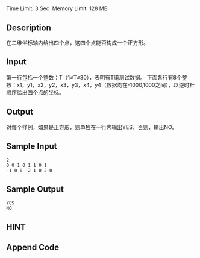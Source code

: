 # 
Time Limit: 3 Sec  Memory Limit: 128 MB


## Description
在二维坐标轴内给出四个点，这四个点能否构成一个正方形。


## Input
第一行包括一个整数：T（1≤T≤30），表明有T组测试数据。
下面各行有8个整数：x1，y1，x2，y2，x3，y3，x4，y4（数据均在-1000,1000之间），以逆时针顺序给出四个点的坐标。


## Output
对每个样例，如果是正方形，则单独在一行内输出YES，否则，输出NO。


## Sample Input
```
2
0 0 1 0 1 1 0 1
-1 0 0 -2 1 0 2 0

```
## Sample Output
```
YES
NO

```

## HINT


## Append Code
